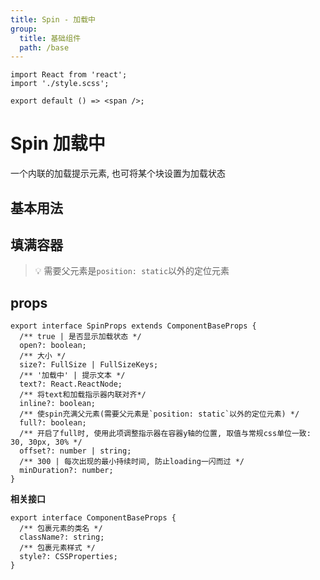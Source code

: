 ```yaml
---
title: Spin - 加载中
group:
  title: 基础组件
  path: /base
---
```


<!-- 样式 -->

```tsx | inline
import React from 'react';
import './style.scss';

export default () => <span />;
```

# Spin 加载中

一个内联的加载提示元素, 也可将某个块设置为加载状态

## 基本用法

<code src="./spin-demo.tsx"></code>

## 填满容器

> 💡 需要父元素是`position: static`以外的定位元素

<code src="./spin-demo-full.tsx"></code>

## props

```tsx | pure
export interface SpinProps extends ComponentBaseProps {
  /** true | 是否显示加载状态 */
  open?: boolean;
  /** 大小 */
  size?: FullSize | FullSizeKeys;
  /** '加载中' | 提示文本 */
  text?: React.ReactNode;
  /** 将text和加载指示器内联对齐*/
  inline?: boolean;
  /** 使spin充满父元素(需要父元素是`position: static`以外的定位元素) */
  full?: boolean;
  /** 开启了full时, 使用此项调整指示器在容器y轴的位置, 取值与常规css单位一致: 30, 30px, 30% */
  offset?: number | string;
  /** 300 | 每次出现的最小持续时间, 防止loading一闪而过 */
  minDuration?: number;
}
```

**相关接口**

```tsx | pure
export interface ComponentBaseProps {
  /** 包裹元素的类名 */
  className?: string;
  /** 包裹元素样式 */
  style?: CSSProperties;
}
```
